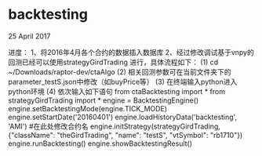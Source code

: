 # backtesting

25 April 2017

进度：
1、将2016年4月各个合约的数据插入数据库
2、经过修改调试基于vnpy的回测已经可以使用strategyGirdTrading 进行，具体流程如下：
(1) cd ~/Downloads/raptor-dev/ctaAlgo
(2) 相关回测参数可在当前文件夹下的parameter_testS.json中修改（如buyPrice等）
(3) 在终端输入python进入python环境
(4) 依次输入如下语句
from ctaBacktesting import *
from strategyGirdTrading import *
engine = BacktestingEngine()
engine.setBacktestingMode(engine.TICK_MODE)
engine.setStartDate('20160401')
engine.loadHistoryData('backtesting', 'AMI')    #在此处修改合约名
engine.initStrategy(strategyGirdTrading, {"className": "theGirdTrading", "name": "testS", "vtSymbol": "rb1710"})
engine.runBacktesting()
engine.showBacktestingResult()
